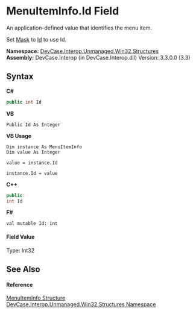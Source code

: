 # MenuItemInfo.Id Field
 

An application-defined value that identifies the menu item. 

 Set <a href="F_DevCase_Interop_Unmanaged_Win32_Structures_MenuItemInfo_Mask">Mask</a> to <a href="T_DevCase_Interop_Unmanaged_Win32_Enums_MenuItemMask">Id</a> to use Id.

**Namespace:**&nbsp;<a href="N_DevCase_Interop_Unmanaged_Win32_Structures">DevCase.Interop.Unmanaged.Win32.Structures</a><br />**Assembly:**&nbsp;DevCase.Interop (in DevCase.Interop.dll) Version: 3.3.0.0 (3.3)

## Syntax

**C#**<br />
``` C#
public int Id
```

**VB**<br />
``` VB
Public Id As Integer
```

**VB Usage**<br />
``` VB Usage
Dim instance As MenuItemInfo
Dim value As Integer

value = instance.Id

instance.Id = value
```

**C++**<br />
``` C++
public:
int Id
```

**F#**<br />
``` F#
val mutable Id: int
```


#### Field Value
Type: Int32

## See Also


#### Reference
<a href="T_DevCase_Interop_Unmanaged_Win32_Structures_MenuItemInfo">MenuItemInfo Structure</a><br /><a href="N_DevCase_Interop_Unmanaged_Win32_Structures">DevCase.Interop.Unmanaged.Win32.Structures Namespace</a><br />